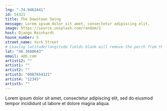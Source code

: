 ```yaml
---
lng: "-74.9461641"
id: 54321
title: The Downtown Swing
message: Lorem ipsum dolor sit amet, consectetur adipiscing elit.
image: https://source.unsplash.com/random/2
host: Django Reinhardt
house_number: 5
street_name: York Street
# Leaving latitude/longitude fields blank will remove the porch from the Porchfest map.
lat: "40.3680643"
email: a@b.com
artist12: ""
artist1: ""
artist2: ""
artist3: "0987654321"
artist4: "12345"
artist5: ""
---
```

Lorem ipsum dolor sit amet, consectetur adipiscing elit, sed do eiusmod tempor incididunt ut labore et dolore magna aliqua.
